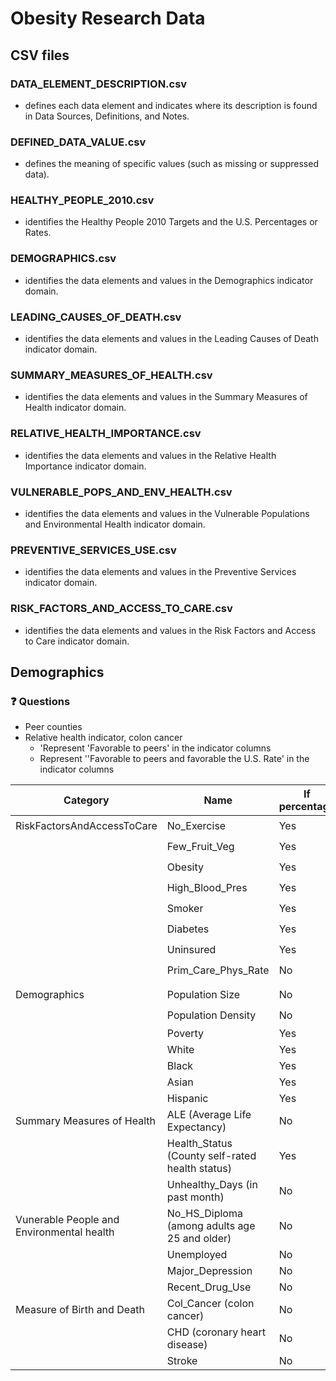 # Obesity Research Data

## CSV files

### DATA_ELEMENT_DESCRIPTION.csv 

- defines each data element and indicates where its description is found in Data Sources, Definitions, and Notes.

### DEFINED_DATA_VALUE.csv 

- defines the meaning of specific values (such as missing or suppressed data).  

### HEALTHY_PEOPLE_2010.csv 

- identifies the Healthy People 2010 Targets and the U.S. Percentages or Rates.

### DEMOGRAPHICS.csv 

- identifies the data elements and values in the Demographics indicator domain.

### LEADING_CAUSES_OF_DEATH.csv 

- identifies the data elements and values in the Leading Causes of Death indicator domain.

### SUMMARY_MEASURES_OF_HEALTH.csv 

- identifies the data elements and values in the Summary Measures of Health indicator domain.

### RELATIVE_HEALTH_IMPORTANCE.csv

- identifies the data elements and values in the Relative Health Importance indicator domain.

### VULNERABLE_POPS_AND_ENV_HEALTH.csv

- identifies the data elements and values in the Vulnerable Populations and Environmental Health indicator domain.

### PREVENTIVE_SERVICES_USE.csv 

- identifies the data elements and values in the Preventive Services indicator domain.

### RISK_FACTORS_AND_ACCESS_TO_CARE.csv

- identifies the data elements and values in the Risk Factors and Access to Care indicator domain.







## Demographics

### :question: Questions

- Peer counties
- Relative health indicator, colon cancer
  - 'Represent 'Favorable to peers'  in the indicator columns
  - Represent ''Favorable to peers and favorable the U.S. Rate' in the indicator columns



| Category                                  | Name                                            | If percentage | Status             |
| ----------------------------------------- | ----------------------------------------------- | ------------- | ------------------ |
| RiskFactorsAndAccessToCare                | No_Exercise                                     | Yes           | :heavy_check_mark: |
|                                           | Few_Fruit_Veg                                   | Yes           | :heavy_check_mark: |
|                                           | Obesity                                         | Yes           | :heavy_check_mark: |
|                                           | High_Blood_Pres                                 | Yes           | :heavy_check_mark: |
|                                           | Smoker                                          | Yes           | :heavy_check_mark: |
|                                           | Diabetes                                        | Yes           | :heavy_check_mark: |
|                                           | Uninsured                                       | Yes           | :heavy_check_mark: |
|                                           | Prim_Care_Phys_Rate                             | No            | :heavy_check_mark: |
|                                           |                                                 |               |                    |
| Demographics                              | Population Size                                 | No            | :heavy_check_mark: |
|                                           | Population Density                              | No            | :heavy_check_mark: |
|                                           | Poverty                                         | Yes           |                    |
|                                           | White                                           | Yes           |                    |
|                                           | Black                                           | Yes           |                    |
|                                           | Asian                                           | Yes           |                    |
|                                           | Hispanic                                        | Yes           |                    |
| Summary Measures of Health                | ALE (Average Life Expectancy)                   | No            |                    |
|                                           | Health_Status (County self-rated health status) | Yes           |                    |
|                                           | Unhealthy_Days (in past month)                  | No            |                    |
| Vunerable People and Environmental health | No_HS_Diploma (among adults age 25 and older)   | No            |                    |
|                                           | Unemployed                                      | No            |                    |
|                                           | Major_Depression                                | No            |                    |
|                                           | Recent_Drug_Use                                 | No            |                    |
| Measure of Birth and Death                | Col_Cancer (colon cancer)                       | No            |                    |
|                                           | CHD (coronary heart disease)                    | No            |                    |
|                                           | Stroke                                          | No            |                    |
















